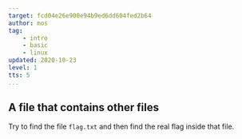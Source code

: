 ```yaml
---
target: fcd04e26e900e94b9ed6dd604fed2b64
author: mos
tag:
    - intro
    - basic
    - linux
updated: 2020-10-23
level: 1
tts: 5
...
```

A file that contains other files
---------------------------

Try to find the file `flag.txt` and then find the real flag inside that file.
